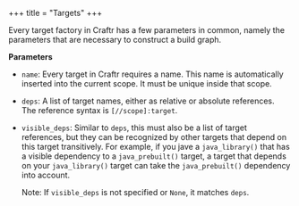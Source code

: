 +++
title = "Targets"
+++

Every target factory in Craftr has a few parameters in common, namely the
parameters that are necessary to construct a build graph.

__Parameters__

* `name`: Every target in Craftr requires a name. This name is automatically
  inserted into the current scope. It must be unique inside that scope.

* `deps`: A list of target names, either as relative or absolute references.
  The reference syntax is `[//scope]:target`.

* `visible_deps`: Similar to `deps`, this must also be a list of target
  references, but they can be recognized by other targets that depend on
  this target transitively. For example, if you jave a `java_library()` that
  has a visible dependency to a `java_prebuilt()` target, a target that
  depends on your `java_library()` target can take the `java_prebuilt()`
  dependency into account.

  Note: If `visible_deps` is not specified or `None`, it matches `deps`.
